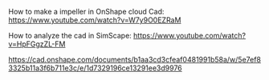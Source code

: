 How to make a impeller in OnShape cloud Cad:
https://www.youtube.com/watch?v=W7y9O0EZRaM

How to analyze the cad in SimScape:
https://www.youtube.com/watch?v=HpFGgzZL-FM

https://cad.onshape.com/documents/b1aa3cd3cfeaf0481991b58a/w/5e7ef83325b11a3f6b711e3c/e/1d7329196ce13291ee3d9976
